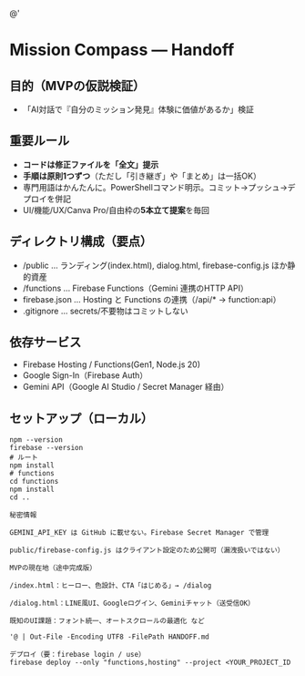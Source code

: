 @'
# Mission Compass — Handoff

## 目的（MVPの仮説検証）
- 「AI対話で『自分のミッション発見』体験に価値があるか」検証

## 重要ルール
- **コードは修正ファイルを「全文」提示**
- **手順は原則1つずつ**（ただし「引き継ぎ」や「まとめ」は一括OK）
- 専門用語はかんたんに。PowerShellコマンド明示。コミット→プッシュ→デプロイを併記
- UI/機能/UX/Canva Pro/自由枠の**5本立て提案**を毎回

## ディレクトリ構成（要点）
- /public … ランディング(index.html), dialog.html, firebase-config.js ほか静的資産
- /functions … Firebase Functions（Gemini 連携のHTTP API）
- firebase.json … Hosting と Functions の連携（/api/* → function:api）
- .gitignore … secrets/不要物はコミットしない

## 依存サービス
- Firebase Hosting / Functions(Gen1, Node.js 20)
- Google Sign-In（Firebase Auth）
- Gemini API（Google AI Studio / Secret Manager 経由）

## セットアップ（ローカル）
```pwsh
npm --version
firebase --version
# ルート
npm install
# functions
cd functions
npm install
cd ..

秘密情報

GEMINI_API_KEY は GitHub に載せない。Firebase Secret Manager で管理

public/firebase-config.js はクライアント設定のため公開可（漏洩扱いではない）

MVPの現在地（途中完成版）

/index.html：ヒーロー、色設計、CTA「はじめる」→ /dialog

/dialog.html：LINE風UI、Googleログイン、Geminiチャット（送受信OK）

既知のUI課題：フォント統一、オートスクロールの最適化 など

'@ | Out-File -Encoding UTF8 -FilePath HANDOFF.md

デプロイ（要：firebase login / use）
firebase deploy --only "functions,hosting" --project <YOUR_PROJECT_ID